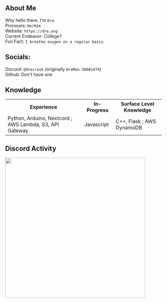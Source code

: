 ## About Me
Why hello there. I'm `Dre`. <br>
Pronouns: `He/Him` <br>
Website: `https://dre.ong` <br>
Current Endeavor: College? <br>
Fun Fact: `I breathe oxygen on a regular basis`. <br>

## Socials:
Discord: `@drecrash` (originally `DreMan 360#1474`) <br>
Github: Don't have one <br>

## Knowledge

<div class="center">
<table>
  <tr>
    <th>
      <b>Experience</b>
    </th>
    <th>
      <b>In-Progress</b>
    </th>
    <th>
      <b>Surface Level Knowledge</b>
    </th>
  <tr>
      <td> Python, Arduino, Nextcord ; AWS Lambda, S3, API Gateway </td>
      <td> Javascript </td>
      <td> C++, Flask ; AWS DynamoDB </td>
  </tr>
</table>      

  
## Discord Activity
<img src="https://lanyard-profile-readme.vercel.app/api/579494409725411329?bg=#000cb8" width="450">



<!--
**DreMan360/DreMan360** is a ✨ _special_ ✨ repository because its `README.md` (this file) appears on your GitHub profile.

Here are some ideas to get you started:

- 🔭 I’m currently working on ...
- 🌱 I’m currently learning ...
- 👯 I’m looking to collaborate on ...
- 🤔 I’m looking for help with ...
- 💬 Ask me about ...
- 📫 How to reach me: ...
- 😄 Pronouns: ...
- ⚡ Fun fact: ...
-->
